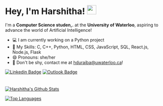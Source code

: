 # Hey, I'm Harshitha! <img src="https://raw.githubusercontent.com/MartinHeinz/MartinHeinz/master/wave.gif" width="30px">

I'm a **Computer Science studen,.** at the **University of Waterloo**, aspiring to advance the world of Artificial Intelligence!

- 💻 I am currently working on a Python project 
- 🤹 My Skills: C, C++, Python, HTML, CSS, JavaScript, SQL, React.js, Node.js, Flask
- 😄 Pronouns: she/her
- 💬 Don't be shy, contact me at [hduraiba@uwaterloo.ca](mailto:hduraiba@uwaterloo.ca)!

[![Linkedin Badge](https://img.shields.io/badge/-@harshitha.durai-purple?style=flat&logo=Linkedin&logoColor=white&link=https://www.linkedin.com/in/harshitha-durai/)](https://www.linkedin.com/in/harshitha-durai/)
[![Outlook Badge](https://img.shields.io/badge/-hduraiba-blue?style=flat&logo=Microsoft-Outlook&logoColor=white&link=mailto:hduraiba@uwaterloo.ca)](mailto:hduraiba@uwaterloo.ca)
#

[![Harshitha's Github Stats](https://github-readme-stats.vercel.app/api?username=harshithadurai&hide=contribs,issues&count_private=true&show_icons=true&theme=tokyonight)](https://github.com/anuraghazra/github-readme-stats)

[![Top Languages](https://github-readme-stats.vercel.app/api/top-langs/?username=harshithadurai&layout=compact&langs_count=10&theme=tokyonight)](https://github.com/anuraghazra/github-readme-stats)

<!--
**harshithadurai/harshithadurai** is a ✨ _special_ ✨ repository because its `README.md` (this file) appears on your GitHub profile.

Here are some ideas to get you started:

- 🔭 I’m currently working on ...
- 🌱 I’m currently learning ...
- 👯 I’m looking to collaborate on ...
- 🤔 I’m looking for help with ...
- 💬 Ask me about ...
- 📫 How to reach me: ...
- 😄 Pronouns: ...
- ⚡ Fun fact: ...
-->
